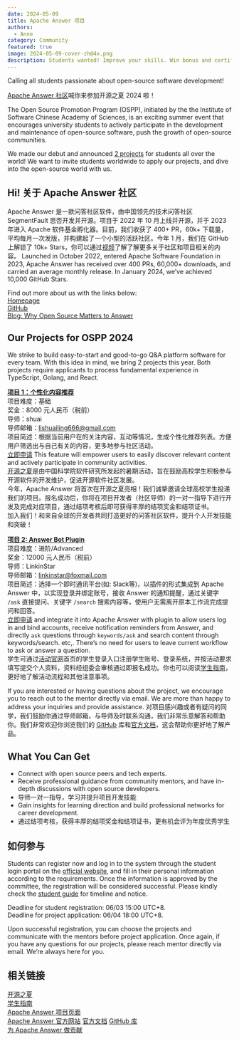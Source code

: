 ```yaml
---
date: 2024-05-09
title: Apache Answer 项目
authors:
  - Anne
category: Community
featured: true
image: 2024-05-09-cover-zh@4x.png
description: Students wanted! Improve your skills. Win bonus and certificate with your open-source achievements for this summer!
---
```


Calling all students passionate about open-source software development!

[Apache Answer 社区](https://answer.apache.org/)喊你来参加开源之夏 2024 啦！

The Open Source Promotion Program (OSPP), initiated by the the Institute of Software Chinese Academy of Sciences, is an exciting summer event that encourages university students to actively participate in the development and maintenance of open-source software, push the growth of open-source communities.

We made our debut and announced [2 projects](https://summer-ospp.ac.cn/org/orgdetail/6a467fc2-8a16-486d-9d85-ad7ebdf9fd4b?lang=en) for students all over the world! We want to invite students worldwide to apply our projects, and dive into the open-source world with us.

## Hi! 关于 Apache Answer 社区

Apache Answer 是一款问答社区软件，由中国领先的技术问答社区 SegmentFault 思否开发并开源。项目于 2022 年 10 月上线并开源，并于 2023 年进入 Apache 软件基金孵化器。目前，我们收获了 400+ PR，60k+ 下载量，平均每月一次发版，并构建起了一个小型的活跃社区。今年 1 月，我们在 GitHub 上解锁了 10k+ Stars，你可以通过[视频](https://www.bilibili.com/video/BV1KT421171S/)了解了解更多关于社区和项目相关的内容。 Launched in October 2022, entered Apache Software Foundation in 2023, Apache Answer has received over 400 PRs, 60,000+ downloads, and carried an average monthly release. In January 2024, we’ve achieved 10,000 GitHub Stars.

Find out more about us with the links below:\
[Homepage](https://answer.apache.org/)\
[GitHub](https://github.com/apache/answer)\
[Blog: Why Open Source Matters to Answer](https://answer.apache.org/blog/why-open-source-is-the-essence-of-answer)

## Our Projects for OSPP 2024

We strike to build easy-to-start and good-to-go Q&A platform software for every team. With this idea in mind, we bring 2 projects this year. Both projects require applicants to process fundamental experience in TypeScript, Golang, and React.

[**项目 1：个性化内容推荐**](https://summer-ospp.ac.cn/org/prodetail/246a40179?list=org\&navpage=or)\
项目难度：基础\
奖金：8000 元人民币（税前）\
导师：shuai\
导师邮箱：lishuailing666@gmail.com\
项目简述：根据当前用户在的关注内容，互动等情况，生成个性化推荐列表。方便用户筛选出与自己有关的内容，更多地参与社区活动。\
[立即申请](https://summer-ospp.ac.cn/org/prodetail/246a40179?list=org\&navpage=org) This feature will empower users to easily discover relevant content and actively participate in community activities.\
[开源之夏](https://summer-ospp.ac.cn/)是由中国科学院软件研究所发起的暑期活动，旨在鼓励高校学生积极参与开源软件的开发维护，促进开源软件社区发展。\
今年，Apache Answer 将首次在开源之夏亮相！我们诚挚邀请全球高校学生投递我们的项目。报名成功后，你将在项目开发者（社区导师）的一对一指导下进行开发及完成对应项目，通过结项考核后即可获得丰厚的结项奖金和结项证书。\
加入我们！和来自全球的开发者共同打造更好的问答社区软件，提升个人开发技能和突破！

[**项目 2: Answer Bot Plugin**](https://summer-ospp.ac.cn/org/prodetail/246a40172?list=org\&navpage=org)\
项目难度：进阶/Advanced\
奖金：12000 元人民币（税前）\
导师：LinkinStar\
导师邮箱：linkinstar@foxmail.com\
项目简述：选择一个即时通讯平台(如: Slack等)，以插件的形式集成到 Apache Answer 中，以实现登录并绑定账号，接收 Answer 的通知提醒，通过关键字 `/ask` 直接提问、关键字 `/search` 搜索内容等，使用户无需离开原本工作流完成提问和回答。\
[立即申请](https://summer-ospp.ac.cn/org/prodetail/246a40172?list=org\&navpage=org) and integrate it into Apache Answer with plugin to allow users log in and bind accounts, receive notification reminders from Answer, and directly `ask` questions through `keywords/ask` and search content through keywords/search. etc,. There’s no need for users to leave current workflow to ask or answer a question.\
学生可通过[活动官网](https://summer-ospp.ac.cn/)首页的学生登录入口注册学生账号、登录系统，并按活动要求填写提交个人资料，资料经组委会审核通过即报名成功。你也可以阅读[学生指南](https://summer-ospp.ac.cn/help/student/)，更好地了解活动流程和其他注意事项。

If you are interested or having questions about the project, we encourage you to reach out to the mentor directly via email. We are more than happy to address your inquiries and provide assistance. 对项目感兴趣或者有疑问的同学，我们鼓励你通过导师邮箱，与导师及时联系沟通，我们非常乐意解答和帮助你。我们非常欢迎你浏览我们的 [GitHub](https://github.com/apache/answer) 库和[官方文档](https://answer.apache.org/docs)，这会帮助你更好地了解产品。

## What You Can Get

- Connect with open source peers and tech experts.
- Receive professional guidance from community mentors, and have in-depth discussions with open source developers.
- 导师一对一指导，学习并提升项目开发技能
- Gain insights for learning direction and build professional networks for career development.
- 通过结项考核，获得丰厚的结项奖金和结项证书，更有机会评为年度优秀学生

## 如何参与

Students can register now and log in to the system through the student login portal on the [official website](https://summer-ospp.ac.cn/), and fill in their personal information according to the requirements. Once the information is approved by the committee, the registration will be considered successful. Please kindly check the [student guide](https://summer-ospp.ac.cn/help/en/student/#student-guide_1) for timeline and notice.

Deadline for student registration: 06/03 15:00 UTC+8.\
Deadline for project application: 06/04 18:00 UTC+8.

Upon successful registration, you can choose the projects and communicate with the mentors before project application. Once again, if you have any questions for our projects, please reach mentor directly via email. We’re always here for you.

## 相关链接

[开源之夏](https://summer-ospp.ac.cn/)\
[学生指南](https://summer-ospp.ac.cn/help/student/)\
[Apache Answer 项目页面](https://summer-ospp.ac.cn/org/orgdetail/6a467fc2-8a16-486d-9d85-ad7ebdf9fd4b?lang=zh)\
[Apache Answer 官方网站](https://answer.apache.org/)
[官方文档](https://answer.apache.org/docs)
[GitHub 库](https://github.com/apache/answer)\
[为 Apache Answer 做贡献](https://answer.apache.org/community/contributing)
